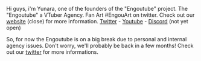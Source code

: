 Hi guys, i'm Yunara, one of the founders of the "Engoutube" project.
The "Engoutube" a VTuber Agency. Fan Art #EngouArt on twitter. Check out our [website]() (close) for more information.
[Twitter](https://twitter.com/engoutube) - [Youtube](https://www.youtube.com/channel/UCC7iXFzbKEsuTRDlF2trICQ) - [Discord]() (not yet open)

So, for now the Engoutube is on a big break due to personal and internal agency issues. Don't worry, we'll probably be back in a few months! Check out our [twitter](https://twitter.com/engoutube) for more informations.


<!---
YunaraD0ki/YunaraD0ki is a ✨ special ✨ repository because its `README.md` (this file) appears on your GitHub profile.
You can click the Preview link to take a look at your changes.
--->
